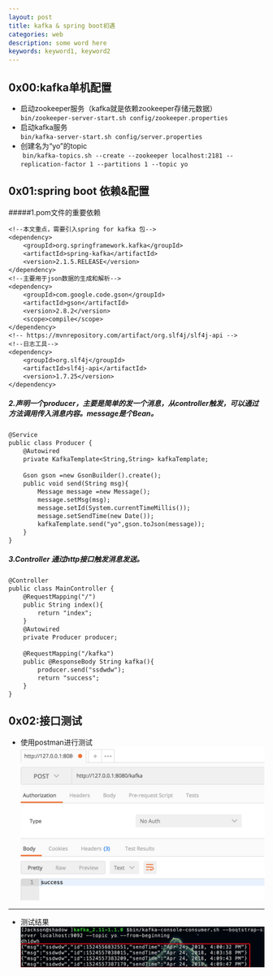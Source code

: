 ```yaml
---
layout: post
title: kafka & spring boot初遇
categories: web
description: some word here
keywords: keyword1, keyword2
---
```


## 0x00:kafka单机配置

- 启动zookeeper服务（kafka就是依赖zookeeper存储元数据）<br>
`bin/zookeeper-server-start.sh config/zookeeper.properties`
- 启动kafka服务<br>
`bin/kafka-server-start.sh config/server.properties`
- 创建名为“yo”的topic<br> `bin/kafka-topics.sh --create --zookeeper localhost:2181 --replication-factor 1 --partitions 1 --topic yo`

## 0x01:spring boot 依赖&配置
#####1.pom文件的重要依赖

    <!--本文重点，需要引入spring for kafka 包-->
    <dependency>
        <groupId>org.springframework.kafka</groupId>
        <artifactId>spring-kafka</artifactId>
        <version>2.1.5.RELEASE</version>
    </dependency>
    <!--主要用于json数据的生成和解析-->
    <dependency>
        <groupId>com.google.code.gson</groupId>
        <artifactId>gson</artifactId>
        <version>2.8.2</version>
        <scope>compile</scope>
    </dependency>
    <!-- https://mvnrepository.com/artifact/org.slf4j/slf4j-api -->
    <!--日志工具-->
    <dependency>
        <groupId>org.slf4j</groupId>
        <artifactId>slf4j-api</artifactId>
        <version>1.7.25</version>
    </dependency>

##### 2.声明一个producer，主要是简单的发一个消息，从controller触发，可以通过方法调用传入消息内容。message是个Bean。

	@Service
	public class Producer {
	    @Autowired
	    private KafkaTemplate<String,String> kafkaTemplate;
	    
	    Gson gson =new GsonBuilder().create();
	    public void send(String msg){
	        Message message =new Message();
	        message.setMsg(msg);
	        message.setId(System.currentTimeMillis());
	        message.setSendTime(new Date());
	        kafkaTemplate.send("yo",gson.toJson(message));
	    }
	}

##### 3.Controller 通过http接口触发消息发送。

	@Controller
	public class MainController {
	    @RequestMapping("/")
	    public String index(){
	        return "index";
	    }
	    @Autowired
	    private Producer producer;
	    
	    @RequestMapping("/kafka")
	    public @ResponseBody String kafka(){
	        producer.send("ssdwdw");
	        return "success";
	    }
	}

## 0x02:接口测试
- 使用postman进行测试
![kafkaPostResult](../image/spring/kafkaPostResult.png)

****

- 测试结果
![](../image/spring/kafkaMQConsumer.png)